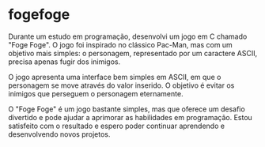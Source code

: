 # fogefoge

Durante um estudo em programação, desenvolvi um jogo em C chamado "Foge Foge". O jogo foi inspirado no clássico Pac-Man, mas com um objetivo mais simples: o personagem, representado por um caractere ASCII, precisa apenas fugir dos inimigos.

O jogo apresenta uma interface bem simples em ASCII, em que o personagem se move através do valor inserido. O objetivo é evitar os inimigos que perseguem o personagem eternamente.

O "Foge Foge" é um jogo bastante simples, mas que oferece um desafio divertido e pode ajudar a aprimorar as habilidades em programação. Estou satisfeito com o resultado e espero poder continuar aprendendo e desenvolvendo novos projetos.
